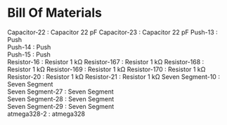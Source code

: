 
# Bill Of Materials

Capacitor-22 : Capacitor 22 pF
Capacitor-23 : Capacitor 22 pF
Push-13 : Push   
Push-14 : Push   
Push-15 : Push   
Resistor-16 : Resistor 1 kΩ
Resistor-167 : Resistor 1 kΩ
Resistor-168 : Resistor 1 kΩ
Resistor-169 : Resistor 1 kΩ
Resistor-170 : Resistor 1 kΩ
Resistor-20 : Resistor 1 kΩ
Resistor-21 : Resistor 1 kΩ
Seven Segment-10 : Seven Segment   
Seven Segment-27 : Seven Segment   
Seven Segment-28 : Seven Segment   
Seven Segment-29 : Seven Segment   
atmega328-2 : atmega328   
